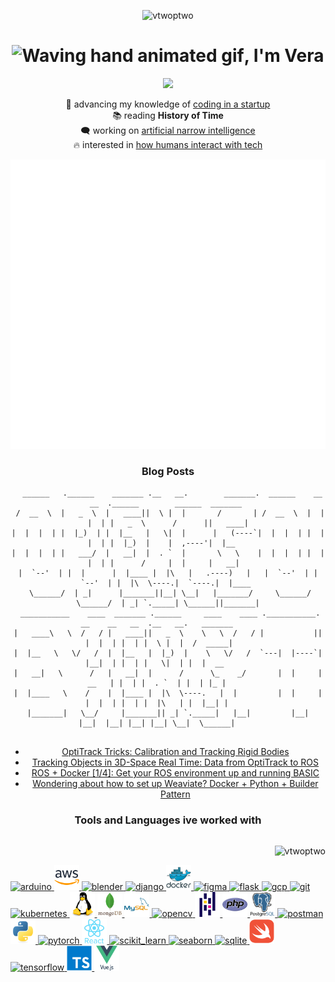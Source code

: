 

<p align="center"> <img src="https://komarev.com/ghpvc/?username=vtwoptwo&label=Profile%20views&color=0e75b6&style=flat" alt="vtwoptwo" /> </p>
<h1 align="center"><img src="https://media.tenor.com/4P02Cdfd26MAAAAi/baby-yoda-so-cute.gif" 
         alt="Waving hand animated gif"
         height="80"
         width="90" />, I'm Vera</h1>
<p align="center">
  <a href="https://github.com/DenverCoder1/readme-typing-svg"><img src="https://readme-typing-svg.herokuapp.com?font=Time+New+Roman&color=%7E2285FF&size=25&center=true&vCenter=true&width=600&height=100&lines=engineer;ai;got-fan;bookworm;always+learning+new+things;this+is+the+way;"></a>
</p>

<div align="center">
  

🌱 advancing my knowledge of [coding in a startup]() <br>
📚 reading **History of Time** <br>
🗨️ working on [artificial narrow intelligence]() <br>
🔥 interested in [how humans interact with tech](https://worrydream.com/ABriefRantOnTheFutureOfInteractionDesign/)  <br>




</div> 
<p align="center">
  <img src="https://github.com/vtwoptwo/vtwoptwo/blob/main/github-metrics.svg" alt="Metrics" width="600">
</p>



<h3 align="center"> Blog Posts </h3>
<body align="center">
  
  
```
  ______   .______    _______ .__   __.        _______.  ______    __    __  .______        ______  _______ 
 /  __  \  |   _  \  |   ____||  \ |  |       /       | /  __  \  |  |  |  | |   _  \      /      ||   ____|
|  |  |  | |  |_)  | |  |__   |   \|  |      |   (----`|  |  |  | |  |  |  | |  |_)  |    |  ,----'|  |__   
|  |  |  | |   ___/  |   __|  |  . `  |       \   \    |  |  |  | |  |  |  | |      /     |  |     |   __|  
|  `--'  | |  |      |  |____ |  |\   |   .----)   |   |  `--'  | |  `--'  | |  |\  \----.|  `----.|  |____ 
 \______/  | _|      |_______||__| \__|   |_______/     \______/   \______/  | _| `._____| \______||_______|
 ___________    ____  _______ .______     ____    ____ .___________. __    __   __  .__   __.   _______     
|   ____\   \  /   / |   ____||   _  \    \   \  /   / |           ||  |  |  | |  | |  \ |  |  /  _____|    
|  |__   \   \/   /  |  |__   |  |_)  |    \   \/   /  `---|  |----`|  |__|  | |  | |   \|  | |  |  __      
|   __|   \      /   |   __|  |      /      \_    _/       |  |     |   __   | |  | |  . `  | |  | |_ |     
|  |____   \    /    |  |____ |  |\  \----.   |  |         |  |     |  |  |  | |  | |  |\   | |  |__| |     
|_______|   \__/     |_______|| _| `._____|   |__|         |__|     |__|  |__| |__| |__| \__|  \______|     
                                                                                                            
```

</body>


<!-- BLOG-POST-LIST:START -->
- [OptiTrack Tricks: Calibration and Tracking Rigid Bodies](https://medium.com/@vtwop2/optitrack-tricks-calibration-and-tracking-rigid-bodies-a2fce4c64da2?source=rss-59563c038004------2)
- [Tracking Objects in 3D-Space Real Time: Data from OptiTrack to ROS](https://medium.com/@vtwop2/tracking-objects-in-3d-space-real-time-3a318498982e?source=rss-59563c038004------2)
- [ROS + Docker [1/4]: Get your ROS environment up and running BASIC](https://medium.com/@vtwop2/ros-docker-1-4-get-your-ros-environment-up-and-running-basic-a7b99e531af2?source=rss-59563c038004------2)
- [Wondering about how to set up Weaviate? Docker + Python + Builder Pattern](https://medium.com/@vtwop2/wondering-about-how-to-set-up-weaviate-docker-python-builder-pattern-21e414f555e4?source=rss-59563c038004------2)
<!-- BLOG-POST-LIST:END -->



<h3 align="center">Tools and Languages ive worked with</h3>


  
 <body>
    <div class="row"> 
      <div class="column" style="">
<p><img align="right" src="https://github-readme-stats.vercel.app/api/top-langs?username=vtwoptwo&show_icons=true&locale=en&layout=compact" alt="vtwoptwo" /></p>


<br>
<p align="left"> <a href="https://www.arduino.cc/" target="_blank" rel="noreferrer"> <img src="https://cdn.worldvectorlogo.com/logos/arduino-1.svg" alt="arduino" width="40" height="40"/> </a> <a href="https://aws.amazon.com" target="_blank" rel="noreferrer"> <img src="https://raw.githubusercontent.com/devicons/devicon/master/icons/amazonwebservices/amazonwebservices-original-wordmark.svg" alt="aws" width="40" height="40"/> </a> <a href="https://www.blender.org/" target="_blank" rel="noreferrer"> <img src="https://download.blender.org/branding/community/blender_community_badge_white.svg" alt="blender" width="40" height="40"/> </a> <a href="https://www.djangoproject.com/" target="_blank" rel="noreferrer"> <img src="https://cdn.worldvectorlogo.com/logos/django.svg" alt="django" width="40" height="40"/> </a> <a href="https://www.docker.com/" target="_blank" rel="noreferrer"> <img src="https://raw.githubusercontent.com/devicons/devicon/master/icons/docker/docker-original-wordmark.svg" alt="docker" width="40" height="40"/> </a> <a href="https://www.figma.com/" target="_blank" rel="noreferrer"> <img src="https://www.vectorlogo.zone/logos/figma/figma-icon.svg" alt="figma" width="40" height="40"/> </a> <a href="https://flask.palletsprojects.com/" target="_blank" rel="noreferrer"> <img src="https://www.vectorlogo.zone/logos/pocoo_flask/pocoo_flask-icon.svg" alt="flask" width="40" height="40"/> </a> <a href="https://cloud.google.com" target="_blank" rel="noreferrer"> <img src="https://www.vectorlogo.zone/logos/google_cloud/google_cloud-icon.svg" alt="gcp" width="40" height="40"/> </a> <a href="https://git-scm.com/" target="_blank" rel="noreferrer"> <img src="https://www.vectorlogo.zone/logos/git-scm/git-scm-icon.svg" alt="git" width="40" height="40"/> </a> <a href="https://kubernetes.io" target="_blank" rel="noreferrer"> <img src="https://www.vectorlogo.zone/logos/kubernetes/kubernetes-icon.svg" alt="kubernetes" width="40" height="40"/> </a> <a href="https://www.linux.org/" target="_blank" rel="noreferrer"> <img src="https://raw.githubusercontent.com/devicons/devicon/master/icons/linux/linux-original.svg" alt="linux" width="40" height="40"/> </a> <a href="https://www.mongodb.com/" target="_blank" rel="noreferrer"> <img src="https://raw.githubusercontent.com/devicons/devicon/master/icons/mongodb/mongodb-original-wordmark.svg" alt="mongodb" width="40" height="40"/> </a> <a href="https://www.mysql.com/" target="_blank" rel="noreferrer"> <img src="https://raw.githubusercontent.com/devicons/devicon/master/icons/mysql/mysql-original-wordmark.svg" alt="mysql" width="40" height="40"/> </a> <a href="https://opencv.org/" target="_blank" rel="noreferrer"> <img src="https://www.vectorlogo.zone/logos/opencv/opencv-icon.svg" alt="opencv" width="40" height="40"/> </a> <a href="https://pandas.pydata.org/" target="_blank" rel="noreferrer"> <img src="https://raw.githubusercontent.com/devicons/devicon/2ae2a900d2f041da66e950e4d48052658d850630/icons/pandas/pandas-original.svg" alt="pandas" width="40" height="40"/> </a> <a href="https://www.php.net" target="_blank" rel="noreferrer"> <img src="https://raw.githubusercontent.com/devicons/devicon/master/icons/php/php-original.svg" alt="php" width="40" height="40"/> </a> <a href="https://www.postgresql.org" target="_blank" rel="noreferrer"> <img src="https://raw.githubusercontent.com/devicons/devicon/master/icons/postgresql/postgresql-original-wordmark.svg" alt="postgresql" width="40" height="40"/> </a> <a href="https://postman.com" target="_blank" rel="noreferrer"> <img src="https://www.vectorlogo.zone/logos/getpostman/getpostman-icon.svg" alt="postman" width="40" height="40"/> </a> <a href="https://www.python.org" target="_blank" rel="noreferrer"> <img src="https://raw.githubusercontent.com/devicons/devicon/master/icons/python/python-original.svg" alt="python" width="40" height="40"/> </a> <a href="https://pytorch.org/" target="_blank" rel="noreferrer"> <img src="https://www.vectorlogo.zone/logos/pytorch/pytorch-icon.svg" alt="pytorch" width="40" height="40"/> </a> <a href="https://reactjs.org/" target="_blank" rel="noreferrer"> <img src="https://raw.githubusercontent.com/devicons/devicon/master/icons/react/react-original-wordmark.svg" alt="react" width="40" height="40"/> </a> <a href="https://scikit-learn.org/" target="_blank" rel="noreferrer"> <img src="https://upload.wikimedia.org/wikipedia/commons/0/05/Scikit_learn_logo_small.svg" alt="scikit_learn" width="40" height="40"/> </a> <a href="https://seaborn.pydata.org/" target="_blank" rel="noreferrer"> <img src="https://seaborn.pydata.org/_images/logo-mark-lightbg.svg" alt="seaborn" width="40" height="40"/> </a> <a href="https://www.sqlite.org/" target="_blank" rel="noreferrer"> <img src="https://www.vectorlogo.zone/logos/sqlite/sqlite-icon.svg" alt="sqlite" width="40" height="40"/> </a> <a href="https://developer.apple.com/swift/" target="_blank" rel="noreferrer"> <img src="https://raw.githubusercontent.com/devicons/devicon/master/icons/swift/swift-original.svg" alt="swift" width="40" height="40"/> </a> <a href="https://www.tensorflow.org" target="_blank" rel="noreferrer"> <img src="https://www.vectorlogo.zone/logos/tensorflow/tensorflow-icon.svg" alt="tensorflow" width="40" height="40"/> </a> <a href="https://www.typescriptlang.org/" target="_blank" rel="noreferrer"> <img src="https://raw.githubusercontent.com/devicons/devicon/master/icons/typescript/typescript-original.svg" alt="typescript" width="40" height="40"/> </a> <a href="https://vuejs.org/" target="_blank" rel="noreferrer"> <img src="https://raw.githubusercontent.com/devicons/devicon/master/icons/vuejs/vuejs-original-wordmark.svg" alt="vuejs" width="40" height="40"/> </a> </p>        </div>
       
  </div>
    </div>
 </body>




